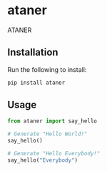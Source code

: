 # ataner
ATANER


## Installation
Run the following to install:

```python
pip install ataner
```

## Usage
```python
from ataner import say_hello

# Generate "Hello World!"
say_hello()

# Generate "Hello Everybody!"
say_hello("Everybody")
```